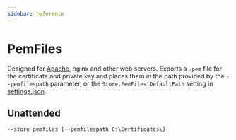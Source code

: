 ```yaml
---
sidebar: reference
---
```


# PemFiles
Designed for [Apache](/manual/advanced-use/examples/apache), nginx and other web servers. 
Exports a `.pem` file for the certificate and private key and places them in 
the path provided by the `--pemfilespath` parameter, or the `Store.PemFiles.DefaultPath` 
setting in [settings.json](/reference/settings). 

## Unattended
`--store pemfiles [--pemfilespath C:\Certificates\]`